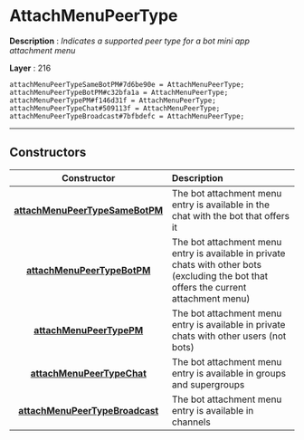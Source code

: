 # AttachMenuPeerType

**Description** : *Indicates a supported peer type for a bot mini app attachment menu*

**Layer** : 216

```tl
attachMenuPeerTypeSameBotPM#7d6be90e = AttachMenuPeerType;
attachMenuPeerTypeBotPM#c32bfa1a = AttachMenuPeerType;
attachMenuPeerTypePM#f146d31f = AttachMenuPeerType;
attachMenuPeerTypeChat#509113f = AttachMenuPeerType;
attachMenuPeerTypeBroadcast#7bfbdefc = AttachMenuPeerType;
```

---

## Constructors

| Constructor | Description |
| :---: | :--- |
| [**attachMenuPeerTypeSameBotPM**](constructor/attachMenuPeerTypeSameBotPM) | The bot attachment menu entry is available in the chat with the bot that offers it |
| [**attachMenuPeerTypeBotPM**](constructor/attachMenuPeerTypeBotPM) | The bot attachment menu entry is available in private chats with other bots (excluding the bot that offers the current attachment menu) |
| [**attachMenuPeerTypePM**](constructor/attachMenuPeerTypePM) | The bot attachment menu entry is available in private chats with other users (not bots) |
| [**attachMenuPeerTypeChat**](constructor/attachMenuPeerTypeChat) | The bot attachment menu entry is available in groups and supergroups |
| [**attachMenuPeerTypeBroadcast**](constructor/attachMenuPeerTypeBroadcast) | The bot attachment menu entry is available in channels |
